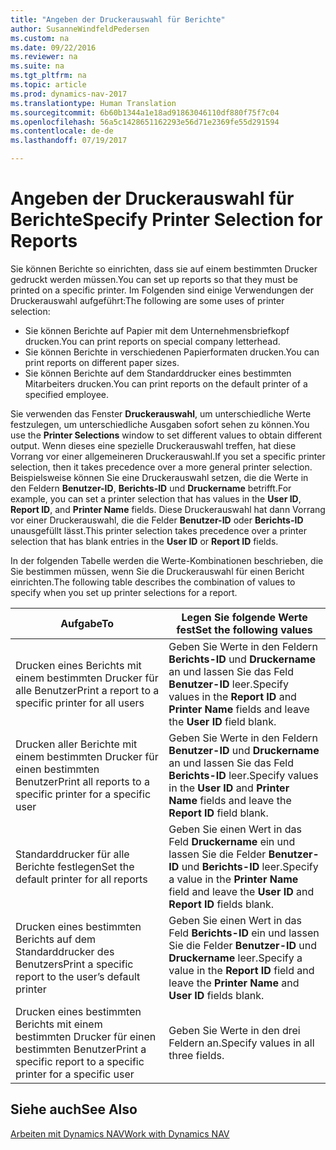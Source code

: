 ```yaml
---
title: "Angeben der Druckerauswahl für Berichte"
author: SusanneWindfeldPedersen
ms.custom: na
ms.date: 09/22/2016
ms.reviewer: na
ms.suite: na
ms.tgt_pltfrm: na
ms.topic: article
ms.prod: dynamics-nav-2017
ms.translationtype: Human Translation
ms.sourcegitcommit: 6b60b1344a1e18ad91863046110df880f75f7c04
ms.openlocfilehash: 56a5c1428651162293e56d71e2369fe55d291594
ms.contentlocale: de-de
ms.lasthandoff: 07/19/2017

---
```

    
# <a name="specify-printer-selection-for-reports"></a><span data-ttu-id="d2764-102">Angeben der Druckerauswahl für Berichte</span><span class="sxs-lookup"><span data-stu-id="d2764-102">Specify Printer Selection for Reports</span></span>
<span data-ttu-id="d2764-103">Sie können Berichte so einrichten, dass sie auf einem bestimmten Drucker gedruckt werden müssen.</span><span class="sxs-lookup"><span data-stu-id="d2764-103">You can set up reports so that they must be printed on a specific printer.</span></span> <span data-ttu-id="d2764-104">Im Folgenden sind einige Verwendungen der Druckerauswahl aufgeführt:</span><span class="sxs-lookup"><span data-stu-id="d2764-104">The following are some uses of printer selection:</span></span> 

- <span data-ttu-id="d2764-105">Sie können Berichte auf Papier mit dem Unternehmensbriefkopf drucken.</span><span class="sxs-lookup"><span data-stu-id="d2764-105">You can print reports on special company letterhead.</span></span>
- <span data-ttu-id="d2764-106">Sie können Berichte in verschiedenen Papierformaten drucken.</span><span class="sxs-lookup"><span data-stu-id="d2764-106">You can print reports on different paper sizes.</span></span>
- <span data-ttu-id="d2764-107">Sie können Berichte auf dem Standarddrucker eines bestimmten Mitarbeiters drucken.</span><span class="sxs-lookup"><span data-stu-id="d2764-107">You can print reports on the default printer of a specified employee.</span></span>

<span data-ttu-id="d2764-108">Sie verwenden das Fenster **Druckerauswahl**, um unterschiedliche Werte festzulegen, um unterschiedliche Ausgaben sofort sehen zu können.</span><span class="sxs-lookup"><span data-stu-id="d2764-108">You use the **Printer Selections** window to set different values to obtain different output.</span></span> <span data-ttu-id="d2764-109">Wenn dieses eine spezielle Druckerauswahl treffen, hat diese Vorrang vor einer allgemeineren Druckerauswahl.</span><span class="sxs-lookup"><span data-stu-id="d2764-109">If you set a specific printer selection, then it takes precedence over a more general printer selection.</span></span> <span data-ttu-id="d2764-110">Beispielsweise können Sie eine Druckerauswahl setzen, die die Werte in den Feldern **Benutzer-ID**, **Berichts-ID** und **Druckername** betrifft.</span><span class="sxs-lookup"><span data-stu-id="d2764-110">For example, you can set a printer selection that has values in the **User ID**, **Report ID**, and **Printer Name** fields.</span></span> <span data-ttu-id="d2764-111">Diese Druckerauswahl hat dann Vorrang vor einer Druckerauswahl, die die Felder **Benutzer-ID** oder **Berichts-ID** unausgefüllt lässt.</span><span class="sxs-lookup"><span data-stu-id="d2764-111">This printer selection takes precedence over a printer selection that has blank entries in the **User ID** or **Report ID** fields.</span></span> 

<span data-ttu-id="d2764-112">In der folgenden Tabelle werden die Werte-Kombinationen beschrieben, die Sie bestimmen müssen, wenn Sie die Druckerauswahl für einen Bericht einrichten.</span><span class="sxs-lookup"><span data-stu-id="d2764-112">The following table describes the combination of values to specify when you set up printer selections for a report.</span></span>

|<span data-ttu-id="d2764-113">Aufgabe</span><span class="sxs-lookup"><span data-stu-id="d2764-113">To</span></span>                                                 |<span data-ttu-id="d2764-114">Legen Sie folgende Werte fest</span><span class="sxs-lookup"><span data-stu-id="d2764-114">Set the following values</span></span>                                             |
|---------------------------------------------------|---------------------------------------------------------------------|
|<span data-ttu-id="d2764-115">Drucken eines Berichts mit einem bestimmten Drucker für alle Benutzer</span><span class="sxs-lookup"><span data-stu-id="d2764-115">Print a report to a specific printer for all users</span></span> |<span data-ttu-id="d2764-116">Geben Sie Werte in den Feldern **Berichts-ID** und **Druckername** an und lassen Sie das Feld **Benutzer-ID** leer.</span><span class="sxs-lookup"><span data-stu-id="d2764-116">Specify values in the **Report ID** and **Printer Name** fields and leave the **User ID** field blank.</span></span>|
|<span data-ttu-id="d2764-117">Drucken aller Berichte mit einem bestimmten Drucker für einen bestimmten Benutzer</span><span class="sxs-lookup"><span data-stu-id="d2764-117">Print all reports to a specific printer for a specific user</span></span>|<span data-ttu-id="d2764-118">Geben Sie Werte in den Feldern **Benutzer-ID** und **Druckername** an und lassen Sie das Feld **Berichts-ID** leer.</span><span class="sxs-lookup"><span data-stu-id="d2764-118">Specify values in the **User ID** and **Printer Name** fields and leave the **Report ID** field blank.</span></span>|
|<span data-ttu-id="d2764-119">Standarddrucker für alle Berichte festlegen</span><span class="sxs-lookup"><span data-stu-id="d2764-119">Set the default printer for all reports</span></span>|<span data-ttu-id="d2764-120">Geben Sie einen Wert in das Feld **Druckername** ein und lassen Sie die Felder **Benutzer-ID** und **Berichts-ID** leer.</span><span class="sxs-lookup"><span data-stu-id="d2764-120">Specify a value in the **Printer Name** field and leave the **User ID** and **Report ID** fields blank.</span></span>|
|<span data-ttu-id="d2764-121">Drucken eines bestimmten Berichts auf dem Standarddrucker des Benutzers</span><span class="sxs-lookup"><span data-stu-id="d2764-121">Print a specific report to the user’s default printer</span></span>|<span data-ttu-id="d2764-122">Geben Sie einen Wert in das Feld **Berichts-ID** ein und lassen Sie die Felder **Benutzer-ID** und **Druckername** leer.</span><span class="sxs-lookup"><span data-stu-id="d2764-122">Specify a value in the **Report ID** field and leave the **Printer Name** and **User ID** fields blank.</span></span>|
|<span data-ttu-id="d2764-123">Drucken eines bestimmten Berichts mit einem bestimmten Drucker für einen bestimmten Benutzer</span><span class="sxs-lookup"><span data-stu-id="d2764-123">Print a specific report to a specific printer for a specific user</span></span>|<span data-ttu-id="d2764-124">Geben Sie Werte in den drei Feldern an.</span><span class="sxs-lookup"><span data-stu-id="d2764-124">Specify values in all three fields.</span></span>|

## <a name="see-also"></a><span data-ttu-id="d2764-125">Siehe auch</span><span class="sxs-lookup"><span data-stu-id="d2764-125">See Also</span></span>
[<span data-ttu-id="d2764-126">Arbeiten mit Dynamics NAV</span><span class="sxs-lookup"><span data-stu-id="d2764-126">Work with Dynamics NAV</span></span>](ui-work-product.md)

